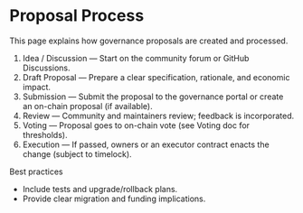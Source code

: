 # Proposal Process

This page explains how governance proposals are created and processed.

1. Idea / Discussion — Start on the community forum or GitHub Discussions.
2. Draft Proposal — Prepare a clear specification, rationale, and economic impact.
3. Submission — Submit the proposal to the governance portal or create an on-chain proposal (if available).
4. Review — Community and maintainers review; feedback is incorporated.
5. Voting — Proposal goes to on-chain vote (see Voting doc for thresholds).
6. Execution — If passed, owners or an executor contract enacts the change (subject to timelock).

Best practices
- Include tests and upgrade/rollback plans.
- Provide clear migration and funding implications.

